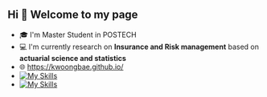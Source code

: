 ## Hi 👋 Welcome to my page
- 🎓 I'm Master Student in POSTECH
- 💻 I'm currently research on **Insurance and Risk management** based on **actuarial science and statistics**
- 🌐 https://kwoongbae.github.io/
- [![My Skills](https://skillicons.dev/icons?i=py,r,cpp)](https://skillicons.dev)
- [![My Skills](https://skillicons.dev/icons?i=tensorflow,pytorch)](https://skillicons.dev)

<!--
**kwoongbae/kwoongbae** is a ✨ _special_ ✨ repository because its `README.md` (this file) appears on your GitHub profile.

Here are some ideas to get you started:

- 🔭 I’m currently working on ...
- 🌱 I’m currently learning ...
- 👯 I’m looking to collaborate on ...
- 🤔 I’m looking for help with ...
- 💬 Ask me about ...
- 📫 How to reach me: ...
- 😄 Pronouns: ...
- ⚡ Fun fact: ...
-->



